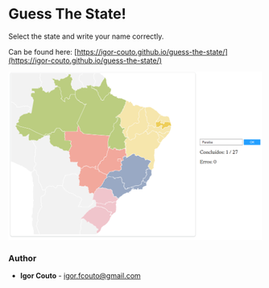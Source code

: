 # Guess The State!

Select the state and write your name correctly.

Can be found here: [https://igor-couto.github.io/guess-the-state/](https://igor-couto.github.io/guess-the-state/)

![](https://github.com/igor-couto/images/blob/main/guess-the-state/preview.png)

### Author

* **Igor Couto** - [igor.fcouto@gmail.com](mailto:igor.fcouto@gmail.com)
